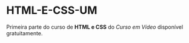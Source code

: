 # HTML-E-CSS-UM
 Primeira parte do curso de **HTML e CSS** do *Curso em Vídeo* disponível gratuitamente.
